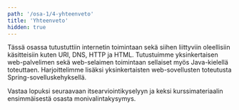 ```yaml
---
path: '/osa-1/4-yhteenveto'
title: 'Yhteenveto'
hidden: true
---
```


Tässä osassa tutustuttiin internetin toimintaan sekä siihen liittyviin oleellisiin käsitteisiin kuten URI, DNS, HTTP ja HTML. Tutustuimme yksinkertaisen web-palvelimen sekä web-selaimen toimintaan sellaiset myös Java-kielellä toteuttaen. Harjoittelimme lisäksi yksinkertaisten web-sovellusten toteutusta Spring-sovelluskehyksellä.

Vastaa lopuksi seuraavaan itsearviointikyselyyn ja keksi kurssimateriaalin ensimmäisestä osasta monivalintakysymys.

<quiznator id="5c7edffe14524713f95a71b2"></quiznator>

<quiznator id="5c7fb72e244fe21455cbcfdc"></quiznator>
